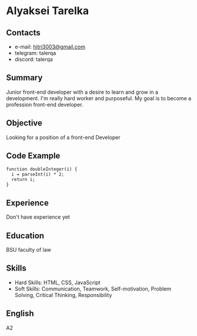 # Alyaksei Tarelka #
## Contacts ##
* e-mail: hitri3003@gmail.com
* telegram: talerqa
* discord: talerqa

## Summary ##
Junior front-end developer with a desire to learn and grow in a development.
I'm really hard worker and purposeful. My goal is to become a profession front-end developer.

## Objective ##
Looking for a position of a front-end Developer

## Code Example ##
```
function doubleInteger(i) {
  i = parseInt(i) * 2;  
  return i;
}
```
## Experience ##
Don't have experience yet

## Education ##
BSU faculty of law

## Skills ##
 * Hard Skills: HTML, CSS, JavaScript
 * Soft Skills: Communication, Teamwork, Self-motivation, Problem Solving, Critical Thinking, Responsibility

## English ##
A2